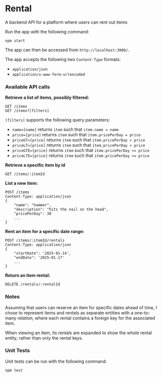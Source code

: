# Rental

A backend API for a platform where users can rent out items

Run the app with the following command:

```
npm start
```

The app can then be accessed from `http://localhost:3000/`.

The app accepts the following two `Content-Type` formats:

- `application/json`
- `application/x-www-form-urlencoded`

### Available API calls

**Retrieve a list of items, possibly filtered:**

```
GET /items
GET /items?[filters]
```

`[filters]` supports the following query parameters:

- `name=[name]` returns `item` such that `item.name = name`
- `price=[price]` returns `item` such that `item.pricePerDay = price`
- `priceGT=[price]` returns `item` such that `item.pricePerDay > price`
- `priceLT=[price]` returns `item` such that `item.pricePerDay < price`
- `priceGTE=[price]` returns `item` such that `item.pricePerDay >= price`
- `priceLTE=[price]` returns `item` such that `item.pricePerDay <= price`

**Retrieve a specific item by id**

```
GET /items/:itemId
```

**List a new item:**

```
POST /items
Content-Type: application/json
{
    "name": "hammer",
    "description": "hits the nail on the head",
    "pricePerDay": 30
    ...
}
```

**Rent an item for a specific date range:**

```
POST /items/:itemId/rentals
Content-Type: application/json
{
    "startDate": '2025-01-14',
    "endDate": '2025-01-17'
    ...
}
```

**Return an item rental:**

```
DELETE /rentals/:rentalId
```

### Notes

Assuming that users can reserve an item for specific dates ahead of time, I chose to represent items and rentals as separate entities with a one-to-many relation, where each rental contains a foreign key for the associated item.

When viewing an item, its rentals are expanded to show the whole rental entity, rather than only the rental keys.

### Unit Tests

Unit tests can be run with the following command:

```
npm test
```
